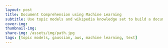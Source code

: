 ```yaml
---
layout: post
title: Document Comprehension using Machine Learning
subtitle: Use topic models and wikipedia knowledge set to build a document comprehension chatbot
cover-img: 
thumbnail-img: 
share-img: /assets/img/path.jpg
tags: [topic models, gaussian, aws, machine learning, text]
---
```


